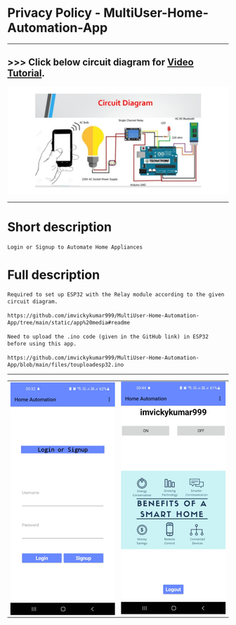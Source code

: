 # Privacy Policy - MultiUser-Home-Automation-App
-----------------------------

## >>> Click below circuit diagram for [Video Tutorial](https://clipchamp.com/watch/BBWwZlmcUz5).

[![cd](https://github.com/imvickykumar999/MultiUser-Home-Automation-App/raw/main/static/console%20graphics/circuit%20diagram.jpg)](https://clipchamp.com/watch/BBWwZlmcUz5)

-------------------------------

# Short description 

`Login or Signup to Automate Home Appliances`

# Full description

    Required to set up ESP32 with the Relay module according to the given circuit diagram.

    https://github.com/imvickykumar999/MultiUser-Home-Automation-App/tree/main/static/app%20media#readme

    Need to upload the .ino code (given in the GitHub link) in ESP32 before using this app.

    https://github.com/imvickykumar999/MultiUser-Home-Automation-App/blob/main/files/touploadesp32.ino

-----------------------------------------------

<table>
   <tr>
       <td><img src="https://github.com/imvickykumar999/MultiUser-Home-Automation-App/blob/main/static/console%20graphics/phone%20486%20x%201080/LoginSignup.jpg?raw=true" align="right" alt="4" width = 400px></td>
      <td><img src="https://github.com/imvickykumar999/MultiUser-Home-Automation-App/blob/main/static/console%20graphics/phone%20486%20x%201080/firstlook.jpg?raw=true" alt="3" width = 400px></td>
  </tr>
</table>

